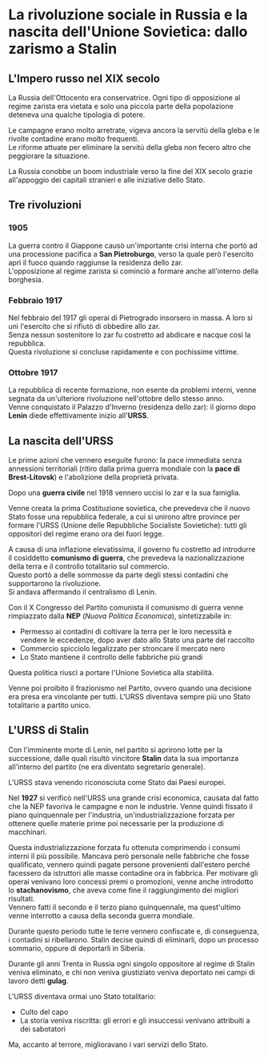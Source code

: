 # La rivoluzione sociale in Russia e la nascita dell'Unione Sovietica: dallo zarismo a Stalin

## L'Impero russo nel XIX secolo

La Russia dell'Ottocento era conservatrice. Ogni tipo di opposizione al regime
zarista era vietata e solo una piccola parte della popolazione deteneva una
qualche tipologia di potere.

Le campagne erano molto arretrate, vigeva ancora la servitù della gleba e le
rivolte contadine erano molto frequenti.\
Le riforme attuate per eliminare la servitù della gleba non fecero altro che
peggiorare la situazione.

La Russia conobbe un boom industriale verso la fine del XIX secolo grazie
all'appoggio dei capitali stranieri e alle iniziative dello Stato.

## Tre rivoluzioni

### 1905

La guerra contro il Giappone causò un'importante crisi interna che portò ad una
processione pacifica a **San Pietroburgo**, verso la quale però l'esercito aprì
il fuoco quando raggiunse la residenza dello zar.\
L'opposizione al regime zarista si cominciò a formare anche all'interno della
borghesia.

### Febbraio 1917

Nel febbraio del 1917 gli operai di Pietrogrado insorsero in massa. A loro si
unì l'esercito che si rifiutò di obbedire allo zar.\
Senza nessun sostenitore lo zar fu costretto ad abdicare e nacque così la
repubblica.\
Questa rivoluzione si concluse rapidamente e con pochissime vittime.

### Ottobre 1917

La repubblica di recente formazione, non esente da problemi interni, venne segnata da un'ulteriore rivoluzione nell'ottobre dello stesso anno.\
Venne conquistato il Palazzo d'Inverno (residenza dello zar): il giorno dopo
**Lenin** diede effettivamente inizio all'**URSS**.

## La nascita dell'URSS

Le prime azioni che vennero eseguite furono: la pace immediata senza annessioni
territoriali (ritiro dalla prima guerra mondiale con la **pace di
Brest-Litovsk**) e l'abolizione della proprietà privata.

Dopo una **guerra civile** nel 1918 vennero uccisi lo zar e la sua famiglia.

Venne creata la prima Costituzione sovietica, che prevedeva che il nuovo Stato
fosse una repubblica federale, a cui si unirono altre province per formare
l'URSS (Unione delle Repubbliche Socialiste Sovietiche): tutti gli oppositori
del regime erano ora dei fuori legge.

A causa di una inflazione elevatissima, il governo fu costretto ad introdurre il
cosiddetto **comunismo di guerra**, che prevedeva la nazionalizzazione della terra
e il controllo totalitario sul commercio.\
Questo portò a delle sommosse da parte degli stessi contadini che supportarono
la rivoluzione.\
Si andava affermando il centralismo di Lenin.

Con il X Congresso del Partito comunista il comunismo di guerra venne
rimpiazzato dalla **NEP** (*Nuova Politica Economica*), sintetizzabile in:
- Permesso ai contadini di coltivare la terra per le loro necessità e vendere le
  eccedenze, dopo aver dato allo Stato una parte del raccolto
- Commercio spicciolo legalizzato per stroncare il mercato nero
- Lo Stato mantiene il controllo delle fabbriche più grandi

Questa politica riuscì a portare l'Unione Sovietica alla stabilità.

Venne poi proibito il frazionismo nel Partito, ovvero quando una decisione era
presa era vincolante per tutti. L'URSS diventava sempre più uno Stato
totalitario a partito unico.

## L'URSS di Stalin

Con l'imminente morte di Lenin, nel partito si aprirono lotte per la
successione, dalle quali risultò vincitore **Stalin** data la sua importanza
all'interno del partito (ne era diventato segretario generale).

L'URSS stava venendo riconosciuta come Stato dai Paesi europei.

Nel **1927** si verificò nell'URSS una grande crisi economica, causata dal fatto
che la NEP favoriva le campagne e non le industrie. Venne quindi fissato il
piano quinquennale per l'industria, un'industrializzazione forzata per ottenere
quelle materie prime poi necessarie per la produzione di macchinari.

Questa industrializzazione forzata fu ottenuta comprimendo i consumi interni il
più possibile. Mancava però personale nelle fabbriche che fosse qualificato,
vennero quindi pagate persone provenienti dall'estero perché facessero da
istruttori alle masse contadine ora in fabbrica. Per motivare gli operai
venivano loro concessi premi o promozioni, venne anche introdotto lo
**stachanovismo**, che aveva come fine il raggiungimento dei migliori
risultati.\
Vennero fatti il secondo e il terzo piano quinquennale, ma quest'ultimo venne
interrotto a causa della seconda guerra mondiale.

Durante questo periodo tutte le terre vennero confiscate e, di conseguenza, i
contadini si ribellarono. Stalin decise quindi di eliminarli, dopo un processo
sommario, oppure di deportarli in Siberia.

Durante gli anni Trenta in Russia ogni singolo oppositore al regime di Stalin
veniva eliminato, e chi non veniva giustiziato veniva deportato nei campi di
lavoro detti **gulag**.

L'URSS diventava ormai uno Stato totalitario:
- Culto del capo
- La storia veniva riscritta: gli errori e gli insuccessi venivano attribuiti a dei sabotatori

Ma, accanto al terrore, miglioravano i vari servizi dello Stato.
